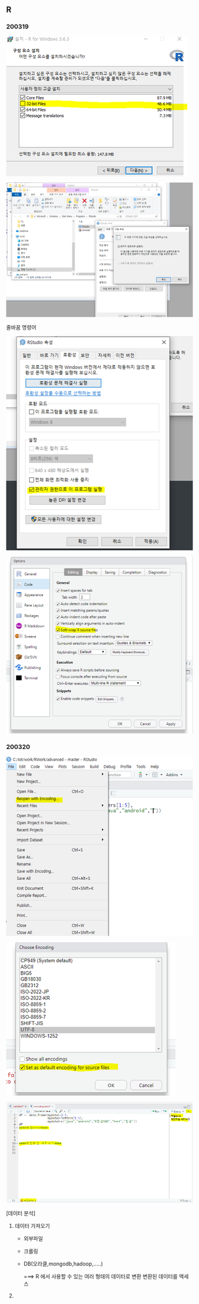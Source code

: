 ## R

### 200319

![image-20200319093648288](images/image-20200319093648288.png)

![image-20200319094947230](images/image-20200319094947230.png)

줄바꿈 명령어

![image-20200319095014431](images/image-20200319095014431.png)

![image-20200319102448393](images/image-20200319102448393.png)

### 200320

![image-20200320101441354](images/image-20200320101441354.png)

![image-20200320101542654](images/image-20200320101542654.png)

![image-20200320101948390](images/image-20200320101948390.png)

[데이터 분석]

1. 데이터 가져오기

   - 외부파일

   - 크롤링

   - DB(오라클,mongodb,hadoop,.....)

     ===> R 에서 사용할 수 있는 여러 형태의 데이터로 변환
     	 	변환된 데이터를 액세스

2. 